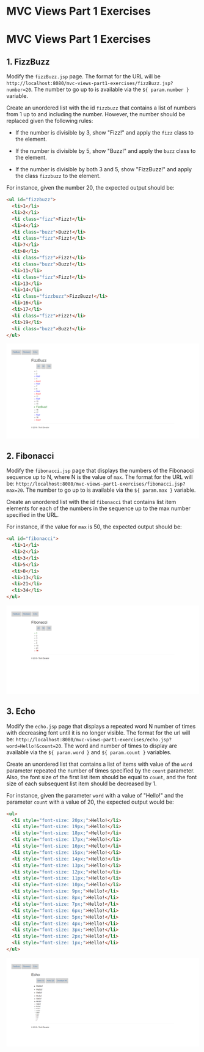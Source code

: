 # MVC Views Part 1 Exercises

# MVC Views Part 1 Exercises

## 1. FizzBuzz

Modify the `fizzBuzz.jsp` page. The format for the URL will be `http://localhost:8080/mvc-views-part1-exercises/fizzBuzz.jsp?number=20`. The number to go up to is available via the `${ param.number }` variable.

Create an unordered list with the id `fizzbuzz` that contains a list of numbers from 1 up to and including the number. However, the number should be replaced given the following rules:

- If the number is divisible by 3, show "Fizz!" and apply the `fizz` class to the element.

- If the number is divisible by 5, show "Buzz!" and apply the `buzz` class to the element.

- If the number is divisible by both 3 and 5, show "FizzBuzz!" and apply the class `fizzbuzz` to the element.

For instance, given the number 20, the expected output should be:

```html
<ul id="fizzbuzz">
  <li>1</li>
  <li>2</li>
  <li class="fizz">Fizz!</li>
  <li>4</li>
  <li class="buzz">Buzz!</li>
  <li class="fizz">Fizz!</li>
  <li>7</li>
  <li>8</li>
  <li class="fizz">Fizz!</li>
  <li class="buzz">Buzz!</li>
  <li>11</li>
  <li class="fizz">Fizz!</li>
  <li>13</li>
  <li>14</li>
  <li class="fizzbuzz">FizzBuzz!</li>
  <li>16</li>
  <li>17</li>
  <li class="fizz">Fizz!</li>
  <li>19</li>
  <li class="buzz">Buzz!</li>
</ul>
```

![Example](resources/fizzbuzz.png)

## 2. Fibonacci

Modify the `fibonacci.jsp` page that displays the numbers of the Fibonacci sequence up to N, where N is the value of `max`. The format for the URL will be: `http://localhost:8080/mvc-views-part1-exercises/fibonacci.jsp?max=20`. The number to go up to is available via the `${ param.max }` variable.

Create an unordered list with the id `fibonacci` that contains list item elements for each of the numbers in the sequence up to the max number specified in the URL.

For instance, if the value for `max` is 50, the expected output should be:

```html
<ul id="fibonacci">
  <li>1</li>
  <li>2</li>
  <li>3</li>
  <li>5</li>
  <li>8</li>
  <li>13</li>
  <li>21</li>
  <li>34</li>
</ul>
```

![Example](resources/fibonacci.png)

## 3. Echo

Modify the `echo.jsp` page that displays a repeated word N number of times with decreasing font until it is no longer visible. The format for the url will be: `http://localhost:8080/mvc-views-part1-exercises/echo.jsp?word=Hello!&count=20`. The word and number of times to display are available via the `${ param.word }` and `${ param.count }` variables.

Create an unordered list that contains a list of items with value of the `word` parameter repeated the number of times specified by the `count` parameter. Also, the font size of the first list item should be equal to `count`, and the font size of each subsequent list item should be decreased by 1.

For instance, given the parameter `word` with a value of "Hello!" and the parameter `count` with a value of 20, the expected output would be:

```html
<ul>
  <li style="font-size: 20px;">Hello!</li>
  <li style="font-size: 19px;">Hello!</li>
  <li style="font-size: 18px;">Hello!</li>
  <li style="font-size: 17px;">Hello!</li>
  <li style="font-size: 16px;">Hello!</li>
  <li style="font-size: 15px;">Hello!</li>
  <li style="font-size: 14px;">Hello!</li>
  <li style="font-size: 13px;">Hello!</li>
  <li style="font-size: 12px;">Hello!</li>
  <li style="font-size: 11px;">Hello!</li>
  <li style="font-size: 10px;">Hello!</li>
  <li style="font-size: 9px;">Hello!</li>
  <li style="font-size: 8px;">Hello!</li>
  <li style="font-size: 7px;">Hello!</li>
  <li style="font-size: 6px;">Hello!</li>
  <li style="font-size: 5px;">Hello!</li>
  <li style="font-size: 4px;">Hello!</li>
  <li style="font-size: 3px;">Hello!</li>
  <li style="font-size: 2px;">Hello!</li>
  <li style="font-size: 1px;">Hello!</li>
</ul>
```

![Example](resources/echo.png)
